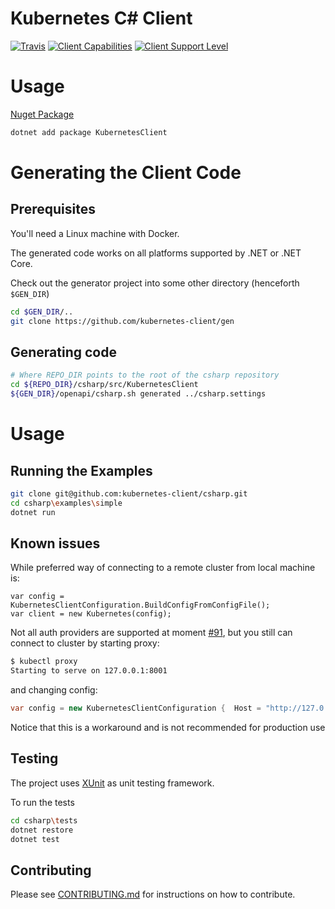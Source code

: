 # Kubernetes C# Client
[![Travis](https://img.shields.io/travis/kubernetes-client/csharp.svg)](https://travis-ci.org/kubernetes-client/csharp)
[![Client Capabilities](https://img.shields.io/badge/Kubernetes%20client-Silver-blue.svg?style=flat&colorB=C0C0C0&colorA=306CE8)](http://bit.ly/kubernetes-client-capabilities-badge)
[![Client Support Level](https://img.shields.io/badge/kubernetes%20client-beta-green.svg?style=flat&colorA=306CE8)](http://bit.ly/kubernetes-client-support-badge)

# Usage
[Nuget Package](https://www.nuget.org/packages/KubernetesClient/)

```sh
dotnet add package KubernetesClient
```

# Generating the Client Code

## Prerequisites

You'll need a Linux machine with Docker.

The generated code works on all platforms supported by .NET or .NET Core.

Check out the generator project into some other directory
(henceforth `$GEN_DIR`)

```bash
cd $GEN_DIR/..
git clone https://github.com/kubernetes-client/gen
```

## Generating code

```bash
# Where REPO_DIR points to the root of the csharp repository
cd ${REPO_DIR}/csharp/src/KubernetesClient
${GEN_DIR}/openapi/csharp.sh generated ../csharp.settings
```

# Usage

## Running the Examples

```bash
git clone git@github.com:kubernetes-client/csharp.git
cd csharp\examples\simple
dotnet run
```

## Known issues

While preferred way of connecting to a remote cluster from local machine is:

```
var config = KubernetesClientConfiguration.BuildConfigFromConfigFile();
var client = new Kubernetes(config);
```

Not all auth providers are supported at moment [#91](https://github.com/kubernetes-client/csharp/issues/91#issuecomment-362920478), but you still can connect to cluster by starting proxy:

```bash
$ kubectl proxy
Starting to serve on 127.0.0.1:8001
```

and changing config:

```csharp
var config = new KubernetesClientConfiguration {  Host = "http://127.0.0.1:8001" };
```

Notice that this is a workaround and is not recommended for production use

## Testing

The project uses [XUnit](https://xunit.github.io) as unit testing framework.

To run the tests

```bash
cd csharp\tests
dotnet restore
dotnet test
```

## Contributing

Please see [CONTRIBUTING.md](CONTRIBUTING.md) for instructions on how to contribute.
